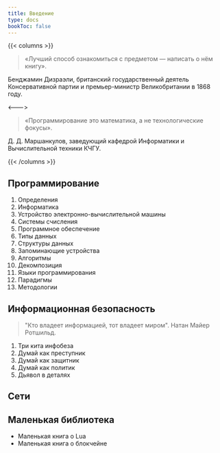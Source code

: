 ```yaml
---
title: Введение
type: docs
bookToc: false
---
```


{{< columns >}}

> «Лучший способ ознакомиться с предметом — написать о нём книгу».

Бенджамин Дизраэли, британский государственный деятель Консервативной партии и премьер-министр Великобритании в 1868 году.

<--->

> «Программирование это математика, а не технологические фокусы».

Д. Д. Маршанкулов, заведующий кафедрой Информатики и Вычислительной техники КЧГУ.

{{< /columns >}}

## Программирование

1. Определения
2. Информатика
3. Устройство электронно-вычислительной машины
4. Системы счисления
5. Программное обеспечение
6. Типы данных
7. Структуры данных
8. Запоминающие устройства
9. Алгоритмы
10. Декомпозиция
11. Языки программирования
12. Парадигмы
13. Методологии

## Информационная безопасность
> "Кто владеет информацией, тот владеет миром". 
> Натан Майер Ротшильд.

1. Три кита инфобеза
2. Думай как преступник
3. Думай как защитник
4. Думай как политик
5. Дьявол в деталях

## Сети

## Маленькая библиотека

- Маленькая книга о Lua
- Маленькая книга о блокчейне
